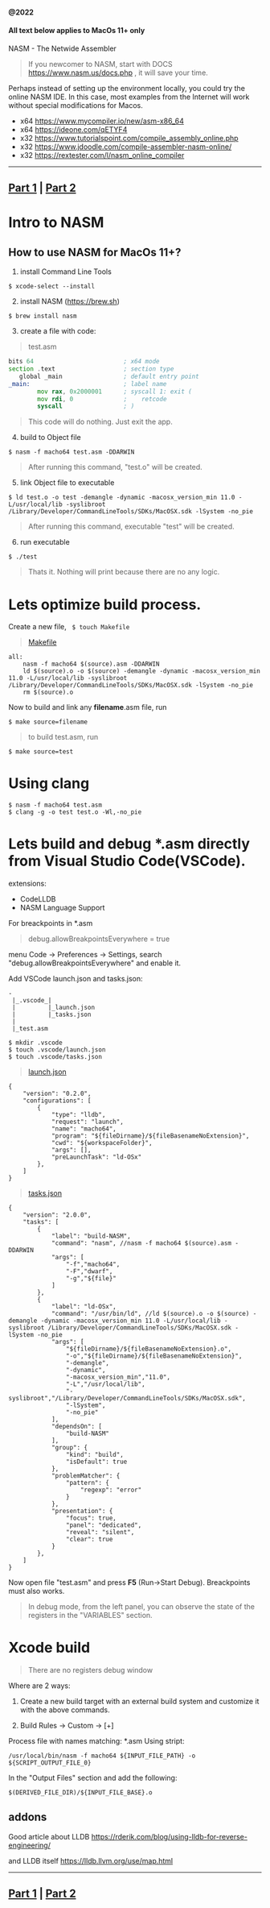 #### @2022
#### All text below applies to MacOs 11+ only

NASM - The Netwide Assembler 

>If you newcomer to NASM, start with DOCS https://www.nasm.us/docs.php , it will save your time.


Perhaps instead of setting up the environment locally, you could try the online NASM IDE. In this case, most examples from the Internet will work without special modifications for Macos.

* x64 https://www.mycompiler.io/new/asm-x86_64
* x64 https://ideone.com/qETYF4
* x32 https://www.tutorialspoint.com/compile_assembly_online.php
* x32 https://www.jdoodle.com/compile-assembler-nasm-online/
* x32 https://rextester.com/l/nasm_online_compiler

-----
[Part 1](README.md) | [Part 2](part2.md)
-----

# Intro to NASM

## How to use NASM for MacOs 11+?
1. install Command Line Tools
```
$ xcode-select --install
```
2. install NASM (https://brew.sh)
```
$ brew install nasm
```
3. create a file with code: 
>test.asm
```asm test.asm
bits 64                         ; x64 mode
section	.text                   ; section type
   global _main                 ; default entry point
_main:                          ; label name
        mov rax, 0x2000001      ; syscall 1: exit (
        mov rdi, 0              ;    retcode
        syscall                 ; )
```
>This code will do nothing. Just exit the app.
4. build to Object file
```
$ nasm -f macho64 test.asm -DDARWIN
```
>After running this command, "test.o" will be created.
5. link Object file to executable 
```
$ ld test.o -o test -demangle -dynamic -macosx_version_min 11.0 -L/usr/local/lib -syslibroot /Library/Developer/CommandLineTools/SDKs/MacOSX.sdk -lSystem -no_pie
```
>After running this command, executable "test" will be created.
6. run executable
```
$ ./test
```
>Thats it. Nothing will print because there are no any logic. 


# Lets optimize build process.

Create a new file, ``` $ touch Makefile```
>[Makefile](Makefile)
```
all:
	nasm -f macho64 $(source).asm -DDARWIN
	ld $(source).o -o $(source) -demangle -dynamic -macosx_version_min 11.0 -L/usr/local/lib -syslibroot /Library/Developer/CommandLineTools/SDKs/MacOSX.sdk -lSystem -no_pie
	rm $(source).o
```

Now to build and link any **filename**.asm file, run
```
$ make source=filename
```
>to build test.asm, run 
```
$ make source=test
```

# Using clang

```
$ nasm -f macho64 test.asm
$ clang -g -o test test.o -Wl,-no_pie
```


# Lets build and debug *.asm directly from Visual Studio Code(VSCode).

extensions: 
- CodeLLDB
- NASM Language Support

For breackpoints in *.asm
>debug.allowBreakpointsEverywhere = true

menu Code -> Preferences -> Settings, 
search "debug.allowBreakpointsEverywhere" and enable it.

Add VSCode launch.json and tasks.json:
```
-
 |_.vscode_|
 |         |_launch.json
 |         |_tasks.json
 |
 |_test.asm

$ mkdir .vscode
$ touch .vscode/launch.json
$ touch .vscode/tasks.json
```

>[launch.json](.vscode/launch.json)
```
{
    "version": "0.2.0",
    "configurations": [
        {
            "type": "lldb",
            "request": "launch",
            "name": "macho64",
            "program": "${fileDirname}/${fileBasenameNoExtension}",
            "cwd": "${workspaceFolder}",
            "args": [],
            "preLaunchTask": "ld-OSx"
        },
    ]
}
```
>[tasks.json](.vscode/tasks.json)
```
{
    "version": "2.0.0",
    "tasks": [
        {
            "label": "build-NASM",
            "command": "nasm", //nasm -f macho64 $(source).asm -DDARWIN
            "args": [
                "-f","macho64",
                "-F","dwarf",
                "-g","${file}"
            ]
        },
        {
            "label": "ld-OSx",
            "command": "/usr/bin/ld", //ld $(source).o -o $(source) -demangle -dynamic -macosx_version_min 11.0 -L/usr/local/lib -syslibroot /Library/Developer/CommandLineTools/SDKs/MacOSX.sdk -lSystem -no_pie
            "args": [
                "${fileDirname}/${fileBasenameNoExtension}.o",
                "-o","${fileDirname}/${fileBasenameNoExtension}",
                "-demangle",
                "-dynamic",
                "-macosx_version_min","11.0",
                "-L","/usr/local/lib",
                "-syslibroot","/Library/Developer/CommandLineTools/SDKs/MacOSX.sdk",
                "-lSystem",
                "-no_pie"
            ],
            "dependsOn": [
                "build-NASM"
            ],
            "group": {
                "kind": "build",
                "isDefault": true
            },
            "problemMatcher": {
                "pattern": {
                    "regexp": "error"
                }
            },
            "presentation": {
                "focus": true,
                "panel": "dedicated",
                "reveal": "silent",
                "clear": true
            }
        },        
    ]
}
```

Now open file "test.asm" and press **F5** (Run->Start Debug). Breackpoints must also works.

>In debug mode, from the left panel, you can observe the state of the registers in the "VARIABLES" section.


# Xcode build 

>There are no registers debug window

Where are 2 ways:
1. Create a new build target with an external build system and customize it with the above commands.

2. Build Rules -> Custom -> [+]

Process file with names matching: *.asm
Using stript:
```
/usr/local/bin/nasm -f macho64 ${INPUT_FILE_PATH} -o ${SCRIPT_OUTPUT_FILE_0}
```
In the "Output Files" section and add the following:
```
$(DERIVED_FILE_DIR)/${INPUT_FILE_BASE}.o
```


## addons

Good article about LLDB https://rderik.com/blog/using-lldb-for-reverse-engineering/

and LLDB itself https://lldb.llvm.org/use/map.html


-----
[Part 1](README.md) | [Part 2](part2.md)
-----
